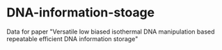# DNA-information-stoage
Data for paper "Versatile low biased isothermal DNA manipulation based repeatable efficient DNA information storage"
